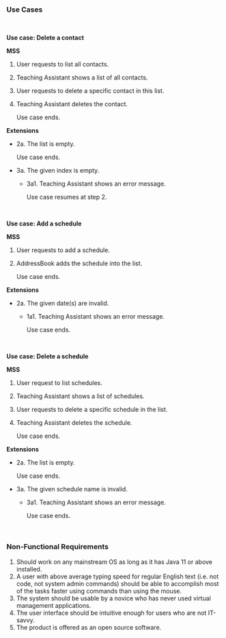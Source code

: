 ### Use Cases

<br>

**Use case: Delete a contact**

**MSS**

1. User requests to list all contacts.
2. Teaching Assistant shows a list of all contacts.
3. User requests to delete a specific contact in this list.
4. Teaching Assistant deletes the contact.
   
   Use case ends.

**Extensions**

* 2a. The list is empty.
  
    Use case ends.
    

* 3a. The given index is empty.
 
    * 3a1. Teaching Assistant shows an error message.

        Use case resumes at step 2.
    
<br>

**Use case: Add a schedule**

**MSS**

1. User requests to add a schedule.
2. AddressBook adds the schedule into the list. 
   
    Use case ends.
   
**Extensions**
* 2a. The given date(s) are invalid.

  * 1a1. Teaching Assistant shows an error message.

    Use case ends.

<br>

**Use case: Delete a schedule**

**MSS**

1. User request to list schedules.
2. Teaching Assistant shows a list of schedules.
3. User requests to delete a specific schedule in the list.
4. Teaching Assistant deletes the schedule.

    Use case ends.

**Extensions**

* 2a. The list is empty.

    Use case ends.

* 3a. The given schedule name is invalid.

  * 3a1. Teaching Assistant shows an error message.

    Use case ends.

<br>

### Non-Functional Requirements

1. Should work on any mainstream OS as long as it has Java 11 or above installed.
2. A user with above average typing speed for regular English text (i.e. not code, not system admin commands) should be able to accomplish most of the tasks faster using commands than using the mouse.
3. The system should be usable by a novice who has never used virtual management applications.
4. The user interface should be intuitive enough for users who are not IT-savvy.
5. The product is offered as an open source software.
